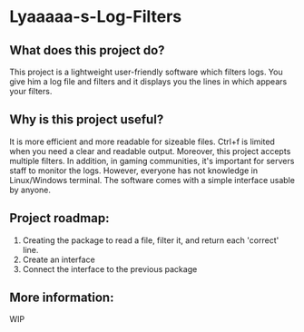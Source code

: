 # Lyaaaaa-s-Log-Filters

## What does this project do?
This project is a lightweight user-friendly software which filters logs. You give him a log file and filters and it displays you the lines in which appears your filters.

## Why is this project useful?
It is more efficient and more readable for sizeable files. Ctrl+f is limited when you need a clear and readable output. Moreover, this project accepts multiple filters.
In addition, in gaming communities, it's important for servers staff to monitor the logs. However, everyone has not knowledge in Linux/Windows terminal. The software comes with a simple interface usable by anyone.

## Project roadmap:
1. Creating the package to read a file, filter it, and return each 'correct' line.
2. Create an interface
3. Connect the interface to the previous package

## More information:
WIP
